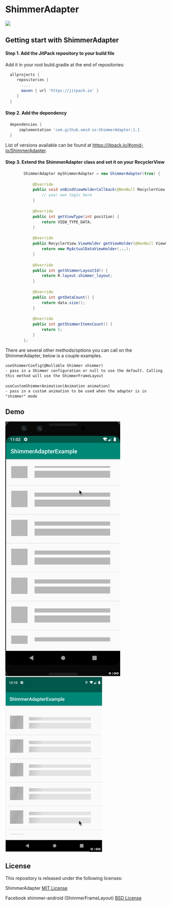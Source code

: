 # ShimmerAdapter
[![](https://jitpack.io/v/omid-io/ShimmerAdapter.svg)](https://jitpack.io/#omid-io/ShimmerAdapter)

## Getting start with ShimmerAdapter

#### Step 1. Add the JitPack repository to your build file

Add it in your root build.gradle at the end of repositories:

```groovy
  allprojects {
     repositories {
       ....
       maven { url 'https://jitpack.io' }
     }  
  }
```
  
#### Step 2. Add the dependency
```groovy
  dependencies {
      implementation 'com.github.omid-io:ShimmerAdapter:1.1
  }
```
  
List of versions available can be found at https://jitpack.io/#omid-io/ShimmerAdapter.

#### Step 3. Extend the ShimmerAdapter class and set it on your RecyclerView
```java
        ShimmerAdapter myShimmerAdapter = new ShimmerAdapter(true) {

            @Override
            public void onBindViewHolderCallback(@NonNull RecyclerView.ViewHolder holder, int position) {
                // your own logic here
            }

            @Override
            public int getViewType(int position) {
                return VIEW_TYPE_DATA;
            }

            @Override
            public RecyclerView.ViewHolder getViewHolder(@NonNull ViewGroup parent, int viewType) {
                return new MyActualDataViewHolder(...);
            }

            @Override
            public int getShimmerLayoutId() {
                return R.layout.shimmer_layout;
            }

            @Override
            public int getDataCount() {
                return data.size();
            }

            @Override
            public int getShimmerItemsCount() {
                return 5;
            }
        };
```

There are several other methods/options you can call on the ShimmerAdapter, below is a couple examples. 

```
useShimmerConfig(@Nullable Shimmer shimmer) 
- pass in a Shimmer configuration or null to use the default. Calling this method will use the ShimmerFrameLayout

useCustomShimmerAnimation(Animation animation)
- pass in a custom animation to be used when the adapter is in "shimmer" mode
```

## Demo

![ShimmerAdapter using default alpha animation](demo.gif) ![ShimmerAdapter using ShimmerFrameLayout animation](demo2.gif)


## License

This repository is released under the following licenses:

ShimmerAdapter [MIT License](https://github.com/omid-io/ShimmerAdapter/blob/master/LICENSE)

Facebook shimmer-android (ShimmerFrameLayout) [BSD License](https://github.com/facebook/shimmer-android/blob/master/LICENSE)


